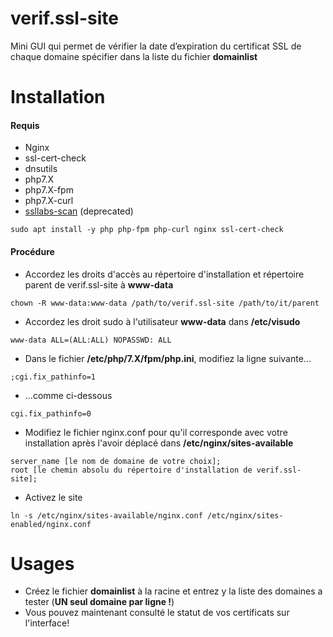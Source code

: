 # verif.ssl-site
 Mini GUI qui permet de vérifier la date d’expiration du certificat SSL de chaque domaine spécifier dans la liste du fichier **__domainlist__**

# Installation
#### Requis 
- Nginx
- ssl-cert-check
- dnsutils
- php7.X
- php7.X-fpm
- php7.X-curl
- [ssllabs-scan](https://github.com/ssllabs/ssllabs-scan/releases) (deprecated)
```
sudo apt install -y php php-fpm php-curl nginx ssl-cert-check
```

#### Procédure
- Accordez les droits d'accès au répertoire d'installation et répertoire parent de verif.ssl-site à **__www-data__**
```
chown -R www-data:www-data /path/to/verif.ssl-site /path/to/it/parent
```
- Accordez les droit sudo à l'utilisateur **__www-data__** dans **__/etc/visudo__**
```
www-data ALL=(ALL:ALL) NOPASSWD: ALL
```
- Dans le fichier **__/etc/php/7.X/fpm/php.ini__**, modifiez la ligne suivante...
```
;cgi.fix_pathinfo=1
```
- ...comme ci-dessous
```
cgi.fix_pathinfo=0
```
- Modifiez le fichier nginx.conf pour qu'il corresponde avec votre installation après l'avoir déplacé dans **__/etc/nginx/sites-available__**
```
server_name [le nom de domaine de votre choix];
root [le chemin absolu du répertoire d'installation de verif.ssl-site];
```
- Activez le site
```
ln -s /etc/nginx/sites-available/nginx.conf /etc/nginx/sites-enabled/nginx.conf
```
# Usages

- Créez le fichier **__domainlist__** à la racine et entrez y la liste des domaines a tester (**UN seul domaine par ligne !**)
- Vous pouvez maintenant consulté le statut de vos certificats sur l'interface!
